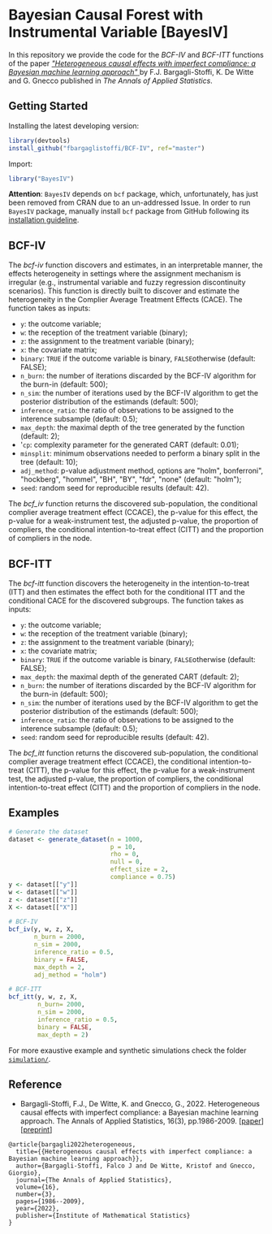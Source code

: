 # Bayesian Causal Forest with Instrumental Variable [BayesIV]

In this repository we provide the code for the _BCF-IV_ and _BCF-ITT_ functions of the paper <a href="https://projecteuclid.org/journals/annals-of-applied-statistics/volume-16/issue-3/Heterogeneous-causal-effects-with-imperfect-compliance--A-Bayesian-machine/10.1214/21-AOAS1579.short"> _"Heterogeneous causal effects with imperfect compliance: a Bayesian machine learning approach"_ </a> by F.J. Bargagli-Stoffi, K. De Witte and G. Gnecco published in _The Annals of Applied Statistics_. 

## Getting Started

Installing the latest developing version: 

```r
library(devtools)
install_github("fbargaglistoffi/BCF-IV", ref="master")
```

Import:

```r
library("BayesIV")
```

**Attention**: `BayesIV` depends on `bcf` package, which, unfortunately, has just been removed from CRAN due to an un-addressed Issue. In order to run `BayesIV` package, manually install `bcf` package from GitHub following its [installation guideline](https://github.com/jaredsmurray/bcf).

## BCF-IV 

The _bcf-iv_ function discovers and estimates, in an interpretable manner, the effects heterogeneity in settings where the assignment mechanism is irregular (e.g., instrumental variable and fuzzy regression discontinuity scenarios). This function is directly built to discover and estimate the heterogeneity in the Complier Average Treatment Effects (CACE).
The function takes as inputs:

* `y`: the outcome variable;
* `w`: the reception of the treatment variable (binary);
* `z`: the assignment to the treatment variable (binary);
* `x`: the covariate matrix;
* `binary`: `TRUE` if the outcome variable is binary, `FALSE`otherwise (default: 
FALSE);
* `n_burn`: the number of iterations discarded by the BCF-IV algorithm for the 
burn-in (default: 500);
* `n_sim`: the number of iterations used by the BCF-IV algorithm  to get the 
posterior distribution of the estimands (default: 500);
* `inference_ratio`: the ratio of observations to be assigned to the interence 
subsample (default: 0.5);
* `max_depth`: the maximal depth of the tree generated by the function (default: 
2);
* '`cp`: complexity parameter for the generated CART (default: 0.01);
* `minsplit`: minimum observations needed to perform a binary split in the tree 
(default: 10);
* `adj_method`: p-value adjustment method, options are "holm", bonferroni", 
"hockberg", "hommel", "BH", "BY", "fdr", "none" (default: "holm");
* `seed`: random seed for reproducible results (default: 42).

The _bcf_iv_ function returns the discovered sub-population, the conditional complier average treatment effect (CCACE), the p-value for this effect, the p-value for a weak-instrument test, the adjusted p-value, the proportion of compliers, the conditional intention-to-treat effect (CITT) and the proportion of compliers in the node.

## BCF-ITT 

The _bcf-itt_ function discovers the heterogeneity in the intention-to-treat (ITT) and then estimates the effect both for the conditional ITT and the conditional CACE for the discovered subgroups.
The function takes as inputs:

* `y`: the outcome variable;
* `w`: the reception of the treatment variable (binary);
* `z`: the assignment to the treatment variable (binary);
* `x`: the covariate matrix;
* `binary`: `TRUE` if the outcome variable is binary, `FALSE`otherwise (default: 
FALSE);
* `max_depth`: the maximal depth of the generated CART (default: 
2);
* `n_burn`: the number of iterations discarded by the BCF-IV algorithm for the 
burn-in (default: 500);
* `n_sim`: the number of iterations used by the BCF-IV algorithm  to get the 
posterior distribution of the estimands (default: 500);
* `inference_ratio`: the ratio of observations to be assigned to the interence 
subsample (default: 0.5);
* `seed`: random seed for reproducible results (default: 42).

The _bcf_itt_ function returns the discovered sub-population, the conditional complier average treatment effect (CCACE), the conditional intention-to-treat (CITT), the p-value for this effect, the p-value for a weak-instrument test,  the adjusted p-value, the proportion of compliers, the conditional intention-to-treat effect (CITT) and the proportion of compliers in the node.

## Examples

```R
# Generate the dataset
dataset <- generate_dataset(n = 1000, 
                            p = 10, 
                            rho = 0, 
                            null = 0, 
                            effect_size = 2, 
                            compliance = 0.75)
y <- dataset[["y"]]
w <- dataset[["w"]]
z <- dataset[["z"]]
X <- dataset[["X"]]

# BCF-IV
bcf_iv(y, w, z, X, 
       n_burn = 2000, 
       n_sim = 2000, 
       inference_ratio = 0.5, 
       binary = FALSE, 
       max_depth = 2, 
       adj_method = "holm")

# BCF-ITT
bcf_itt(y, w, z, X, 
        n_burn= 2000, 
        n_sim = 2000, 
        inference_ratio = 0.5, 
        binary = FALSE, 
        max_depth = 2)
```

For more exaustive example and synthetic simulations check the folder <a href="https://github.com/fbargaglistoffi/BCF-IV/tree/master/simulations">
`simulation/`</a>.

## Reference
* Bargagli-Stoffi, F.J., De Witte, K. and Gnecco, G., 2022. Heterogeneous causal effects with imperfect compliance: a Bayesian machine learning approach. The Annals of Applied Statistics, 16(3), pp.1986-2009. </b> [<a href="https://projecteuclid.org/journals/annals-of-applied-statistics/volume-16/issue-3/Heterogeneous-causal-effects-with-imperfect-compliance--A-Bayesian-machine/10.1214/21-AOAS1579.short">paper</a>] [<a href="https://arxiv.org/abs/1905.12707">preprint</a>]

```
@article{bargagli2022heterogeneous,
  title={{Heterogeneous causal effects with imperfect compliance: a Bayesian machine learning approach}},
  author={Bargagli-Stoffi, Falco J and De Witte, Kristof and Gnecco, Giorgio},
  journal={The Annals of Applied Statistics},
  volume={16},
  number={3},
  pages={1986--2009},
  year={2022},
  publisher={Institute of Mathematical Statistics}
}
```
